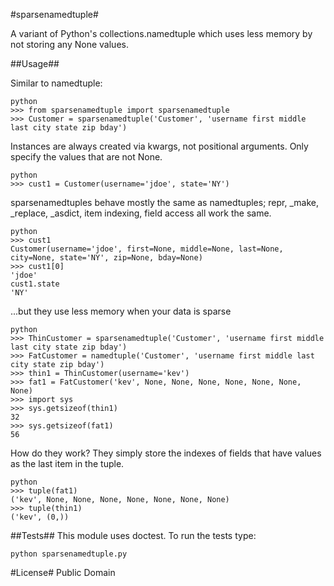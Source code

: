 #sparsenamedtuple#

A variant of Python's collections.namedtuple which uses less memory by not storing any None values.

##Usage##

Similar to namedtuple: 

    python
    >>> from sparsenamedtuple import sparsenamedtuple
    >>> Customer = sparsenamedtuple('Customer', 'username first middle last city state zip bday')

Instances are always created via kwargs, not positional arguments. Only specify the values that are
not None. 

    python
    >>> cust1 = Customer(username='jdoe', state='NY')
    
sparsenamedtuples behave mostly the same as namedtuples; repr, _make, _replace, _asdict, item indexing, 
field access all work the same.

    python
    >>> cust1
    Customer(username='jdoe', first=None, middle=None, last=None, city=None, state='NY', zip=None, bday=None)
    >>> cust1[0]
    'jdoe'
    cust1.state
    'NY'
    
...but they use less memory when your data is sparse

    python
    >>> ThinCustomer = sparsenamedtuple('Customer', 'username first middle last city state zip bday')
    >>> FatCustomer = namedtuple('Customer', 'username first middle last city state zip bday')
    >>> thin1 = ThinCustomer(username='kev')
    >>> fat1 = FatCustomer('kev', None, None, None, None, None, None, None)
    >>> import sys
    >>> sys.getsizeof(thin1)
    32
    >>> sys.getsizeof(fat1)
    56
    
How do they work? They simply store the indexes of fields that have values as the last item in the tuple.

    python
    >>> tuple(fat1)
    ('kev', None, None, None, None, None, None, None)
    >>> tuple(thin1)
    ('kev', (0,))

##Tests##
This module uses doctest. To run the tests type:

    python sparsenamedtuple.py    

#License#
Public Domain

